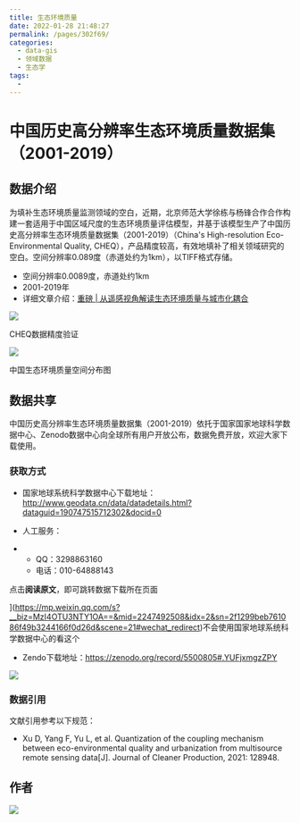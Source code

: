 ```yaml
---
title: 生态环境质量
date: 2022-01-28 21:48:27
permalink: /pages/302f69/
categories:
  - data-gis
  - 领域数据
  - 生态学
tags:
  - 
---
```

# 中国历史高分辨率生态环境质量数据集（2001-2019）

## 数据介绍

为填补生态环境质量监测领域的空白，近期，北京师范大学徐栋与杨锋合作合作构建一套适用于中国区域尺度的生态环境质量评估模型，并基于该模型生产了中国历史高分辨率生态环境质量数据集（2001-2019）（China's High-resolution Eco-Environmental Quality, CHEQ），产品精度较高，有效地填补了相关领域研究的空白。空间分辨率0.089度（赤道处约为1km），以TIFF格式存储。

- 空间分辨率0.0089度，赤道处约1km
- 2001-2019年
- 详细文章介绍：[重磅 | 从遥感视角解读生态环境质量与城市化耦合](https://mp.weixin.qq.com/s?__biz=MzI4OTU3NTY1OA==&mid=2247494829&idx=1&sn=97adeb7e446e064e0d06ccab0ed2ed86&scene=21#wechat_redirect)

![](http://pics.landcover100.com/pics//image/20220128215146.png)

CHEQ数据精度验证

![](http://pics.landcover100.com/pics//image/微信截图_20220128215304.jpg)

中国生态环境质量空间分布图

## 数据共享

中国历史高分辨率生态环境质量数据集（2001-2019）依托于国家国家地球科学数据中心、Zenodo数据中心向全球所有用户开放公布，数据免费开放，欢迎大家下载使用。

### 获取方式

- 国家地球系统科学数据中心下载地址：http://www.geodata.cn/data/datadetails.html?dataguid=190747515712302&docid=0

- 人工服务：

- - QQ：3298863160
  - 电话：010-64888143

点击**阅读原文**，即可跳转数据下载所在页面

](https://mp.weixin.qq.com/s?__biz=MzI4OTU3NTY1OA==&mid=2247492508&idx=2&sn=2f1299beb761086f49b3244166f0d26d&scene=21#wechat_redirect)不会使用国家地球系统科学数据中心的看这个

- Zendo下载地址：https://zenodo.org/record/5500805#.YUFjxmgzZPY

![](http://pics.landcover100.com/pics//image/20220128215400.png)

### 数据引用

文献引用参考以下规范：

- Xu D, Yang F, Yu L, et al. Quantization of the coupling mechanism between eco-environmental quality and urbanization from multisource remote sensing data[J]. Journal of Cleaner Production, 2021: 128948.

## 作者

![](http://pics.landcover100.com/pics//image/202201281759734.png)